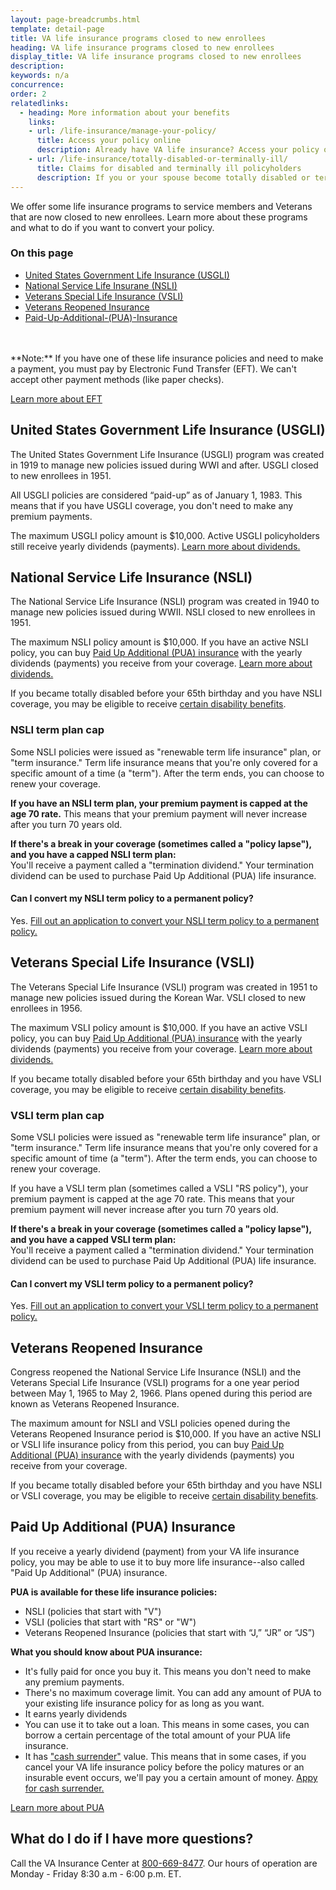 ```yaml
---
layout: page-breadcrumbs.html
template: detail-page
title: VA life insurance programs closed to new enrollees
heading: VA life insurance programs closed to new enrollees
display_title: VA life insurance programs closed to new enrollees
description: 
keywords: n/a
concurrence:
order: 2
relatedlinks:
  - heading: More information about your benefits
    links:
    - url: /life-insurance/manage-your-policy/
      title: Access your policy online
      description: Already have VA life insurance? Access your policy online.
    - url: /life-insurance/totally-disabled-or-terminally-ill/
      title: Claims for disabled and terminally ill policyholders
      description: If you or your spouse become totally disabled or terminally ill, find out if you can get certain benefits.
---
```


<div class="va-introtext">

We offer some life insurance programs to service members and Veterans that are now closed to new enrollees. Learn more about these programs and what to do if you want to convert your policy. 

</div>

<h3>On this page</h3>

- [United States Government Life Insurance (USGLI)](##United-States-Government-Life-Insurance-(USGLI))
- [National Service Life Insurane (NSLI)](##National-Service-Life-Insurance-(NSLI))
- [Veterans Special Life Insurance (VSLI)](##Veterans-Special-Life-Insurance-(VSLI))
- [Veterans Reopened Insurance](##Veterans-Reopened-Insurance)
- [Paid-Up-Additional-(PUA)-Insurance](##Paid-Up-Additional-(PUA)-Insurance) 
<br>
<br>
**Note:** If you have one of these life insurance policies and need to make a payment, you must pay by Electronic Fund Transfer (EFT). We can't accept other payment methods (like paper checks). <br>

[Learn more about EFT](https://www.benefits.va.gov/INSURANCE/payments-eft.asp)

## United States Government Life Insurance (USGLI)

The United States Government Life Insurance (USGLI) program was created in 1919 to manage new policies issued during WWI and after. USGLI closed to new enrollees in 1951. 

All USGLI policies are considered “paid-up” as of January 1, 1983. This means that if you have USGLI coverage, you don't need to make any premium payments. <br>

The maximum USGLI policy amount is $10,000. Active USGLI policyholders still receive yearly dividends (payments). [Learn more about dividends.](https://www.benefits.va.gov/insurance/dividends_options.asp)


## National Service Life Insurance (NSLI)

The National Service Life Insurance (NSLI) program was created in 1940 to manage new policies issued during WWII. NSLI closed to new enrollees in 1951.

The maximum NSLI policy amount is $10,000. If you have an active NSLI policy, you can buy [Paid Up Additional (PUA) insurance](##Paid-Up-Additional-(PUA)-Insurance) with the yearly dividends (payments) you receive from your coverage. [Learn more about dividends.](https://www.benefits.va.gov/insurance/dividends_options.asp)

If you became totally disabled before your 65th birthday and you have NSLI coverage, you may be eligible to receive [certain disability benefits](https://www.benefits.va.gov/INSURANCE/gli-claim-disability.asp). 


### NSLI term plan cap

Some NSLI policies were issued as "renewable term life insurance" plan, or "term insurance." Term life insurance means that you're only covered for a specific amount of a time (a "term"). After the term ends, you can choose to renew your coverage. 

<b>If you have an NSLI term plan, your premium payment is capped at the age 70 rate.</b> This means that your premium payment will never increase after you turn 70 years old. 

**If there's a break in your coverage (sometimes called a "policy lapse"), and you have a capped NSLI term plan:**<br>
You'll receive a payment called a "termination dividend." Your termination dividend can be used to purchase Paid Up Additional (PUA) life insurance. 

#### Can I convert my NSLI term policy to a permanent policy?

Yes. [Fill out an application to convert your NSLI term policy to a permanent policy.](https://benefits.va.gov/INSURANCE/forms/29-0152.pdf)<br>


## Veterans Special Life Insurance (VSLI)

The Veterans Special Life Insurance (VSLI) program was created in 1951 to manage new policies issued during the Korean War. VSLI closed to new enrollees in 1956.

The maximum VSLI policy amount is $10,000. If you have an active VSLI policy, you can buy [Paid Up Additional (PUA) insurance](##Paid-Up-Additional-(PUA)-Insurance) with the yearly dividends (payments) you receive from your coverage. [Learn more about dividends.](https://www.benefits.va.gov/insurance/dividends_options.asp)

If you became totally disabled before your 65th birthday and you have VSLI coverage, you may be eligible to receive [certain disability benefits](https://www.benefits.va.gov/INSURANCE/gli-claim-disability.asp). 


### VSLI term plan cap

Some VSLI policies were issued as "renewable term life insurance" plan, or "term insurance." Term life insurance means that you're only covered for a specific amount of time (a "term"). After the term ends, you can choose to renew your coverage. 

If you have a VSLI term plan (sometimes called a VSLI "RS policy"), your premium payment is capped at the age 70 rate. This means that your premium payment will never increase after you turn 70 years old. 

**If there's a break in your coverage (sometimes called a "policy lapse"), and you have a capped VSLI term plan:**<br>
You'll receive a payment called a "termination dividend." Your termination dividend can be used to purchase Paid Up Additional (PUA) life insurance. 

#### Can I convert my VSLI term policy to a permanent policy?

Yes. [Fill out an application to convert your VSLI term policy to a permanent policy.](https://benefits.va.gov/INSURANCE/forms/29-0152.pdf)<br>


## Veterans Reopened Insurance

Congress reopened the National Service Life Insurance (NSLI) and the Veterans Special Life Insurance (VSLI) programs for a one year period between May 1, 1965 to May 2, 1966. Plans opened during this period are known as Veterans Reopened Insurance. 

The maximum amount for NSLI and VSLI policies opened during the Veterans Reopened Insurance period is $10,000. If you have an active NSLI or VSLI life insurance policy from this period, you can buy [Paid Up Additional (PUA) insurance](##Paid-Up-Additional-(PUA)-Insurance) with the yearly dividends (payments) you receive from your coverage. 

If you became totally disabled before your 65th birthday and you have NSLI or VSLI coverage, you may be eligible to receive [certain disability benefits](https://www.benefits.va.gov/INSURANCE/gli-claim-disability.asp).

## Paid Up Additional (PUA) Insurance

If you receive a yearly dividend (payment) from your VA life insurance policy, you may be able to use it to buy more life insurance--also called "Paid Up Additional" (PUA) insurance. 

**PUA is available for these life insurance policies:**

- NSLI (policies that start with "V")
- VSLI (policies that start with "RS" or "W")
- Veterans Reopened Insurance (policies that start with “J,” “JR” or “JS”)

<b>What you should know about PUA insurance:</b>

- It's fully paid for once you buy it. This means you don't need to make any premium payments.
- There's no maximum coverage limit. You can add any amount of PUA to your existing life insurance policy for as long as you want.
- It earns yearly dividends
- You can use it to take out a loan. This means in some cases, you can borrow a certain percentage of the total amount of your PUA life insurance. 
- It has ["cash surrender"](https://www.benefits.va.gov/INSURANCE/docs/2018_VALifeBook.pdf#page=67) value. This means that in some cases, if you cancel your VA life insurance policy before the policy matures or an insurable event occurs, we'll pay you a certain amount of money. [Appy for cash surrender.](https://www.vba.va.gov/pubs/forms/VBA-29-1546-ARE.pdf) <br>

[Learn more about PUA](https://www.benefits.va.gov/INSURANCE/docs/2018_VALifeBook.pdf#page=71)<br>

## What do I do if I have more questions?

Call the VA Insurance Center at <a href="tel:18006698477">800-669-8477</a>. Our hours of operation are Monday - Friday 8:30 a.m - 6:00 p.m. ET.




















